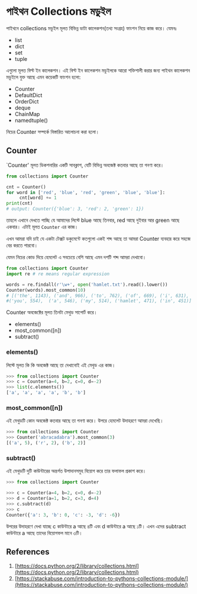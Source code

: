 # পাইথন Collections মডুইল

পাইথনে collections মডুইল মূলত বিভিন্ন ডাটা কালেকশন(তথ্য সংগ্রহ) ফাংশন নিয়ে কাজ করে। যেমনঃ

* list
* dict
* set
* tuple

এগুলো মূলত বিল্ট ইন কালেকশন। এই বিল্ট ইন কালেকশন মডুইলকে আরো শক্তিশালী করার জন্য পাইথন কালেকশন মডুইলে যুক্ত আছে এমন কয়েকটি ফাংশন হলো: 

* Counter
* DefaultDict
* OrderDict
* deque
* ChainMap
* namedtuple()

নিচের Counter সম্পর্কে বিস্তারিত আলোচনা করা হলো। 

## Counter

`Counter' মূলত ডিকশনারির একটি সাবক্লাশ, যেটি বিভিন্ন অবজেক্ট কতবার আছে তা গনণা করে। 

```py
from collections import Counter

cnt = Counter()
for word in ['red', 'blue', 'red', 'green', 'blue', 'blue']:
     cnt[word] += 1
print(cnt)
# output: Counter({'blue': 3, 'red': 2, 'green': 1})
```
তাহলে এখানে দেখতে পাচ্ছি যে আমাদের লিস্টে blue আছে তিনবার, red আছে দুইবার আর green আছে একবার। এটাই মূলত `Counter` এর কাজ।

এখন আমরা যদি চাই যে একটা টেক্সট ডকুমেন্টে কতগুলো একই শব্দ আছে তা আমরা Counter ব্যবহার করে সহজে বের করতে পারবো। 

যেমন নিচের কোড দিয়ে হেমলেট এ সবচেয়ে বেশি আছে এমন দশটি শব্দ আমরা দেখাবো। 

```py
from collections import Counter
import re # re means regular expression

words = re.findall(r'\w+', open('hamlet.txt').read().lower())
Counter(words).most_common(10)
# [('the', 1143), ('and', 966), ('to', 762), ('of', 669), ('i', 631),
#('you', 554),  ('a', 546), ('my', 514), ('hamlet', 471), ('in', 451)]


```
Counter অবজেক্টের মূলত তিনটা মেথুড সাপোর্ট করে। 
* elements()
* most_common([n])
* subtract()

### elements()

লিস্টে মূলত কি কি অবজেক্ট আছে তা দেখানোই এই মেথুড এর কাজ। 

```py
>>> from collections import Counter
>>> c = Counter(a=4, b=2, c=0, d=-2)
>>> list(c.elements())
['a', 'a', 'a', 'a', 'b', 'b']
```

### most_common([n])

এই মেথুডটি কোন অবজেক্ট কতবার আছে তা গনণা করে। উপরে হেমলেট উদাহরণে আমরা দেখেছি। 

```py
>>> from collections import Counter
>>> Counter('abracadabra').most_common(3)
[('a', 5), ('r', 2), ('b', 2)]

```

### subtract()

এই মেথুডটি দুটি কাউন্টারের অন্তর্গত উপাদানসমুহ বিয়োগ করে তার ফলাফল প্রকাশ করে।

```py
>>> from collections import Counter

>>> c = Counter(a=4, b=2, c=0, d=-2)
>>> d = Counter(a=1, b=2, c=3, d=4)
>>> c.subtract(d)
>>> c
Counter({'a': 3, 'b': 0, 'c': -3, 'd': -6})
```
উপরের উদাহরণে দেখা যাচ্ছে c কাউন্টারে a আছে ৪টি এবং d কাউন্টারে a আছে ১টি। এখন এদের subtract কাউন্টারে a আছে তাদের বিয়োগফল মানে ৩টি। 

## References
1. [https://docs.python.org/2/library/collections.html](https://docs.python.org/2/library/collections.html)
2. [https://stackabuse.com/introduction-to-pythons-collections-module/](https://stackabuse.com/introduction-to-pythons-collections-module/)

